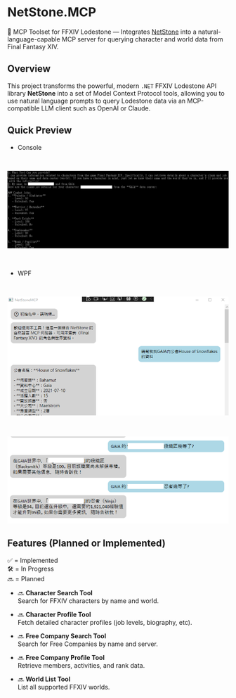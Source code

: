 # NetStone.MCP

🧩 MCP Toolset for FFXIV Lodestone — Integrates [NetStone](https://github.com/xivapi/NetStone) into a natural-language-capable MCP server for querying character and world data from Final Fantasy XIV.

## Overview

This project transforms the powerful, modern `.NET` FFXIV Lodestone API library **NetStone** into a set of Model Context Protocol tools, allowing you to use natural language prompts to query Lodestone data via an MCP-compatible LLM client such as OpenAI or Claude.

## Quick Preview

* Console

<br>

![sample](./docs/sample.png)

<br>

* WPF

<br>

![sample3](./docs/sample3.png)

<br>

![sample4](./docs/sample4.png)

## Features (Planned or Implemented)

✅ = Implemented  
🛠️ = In Progress  
🔜 = Planned

- 🔜 **Character Search Tool**  
  Search for FFXIV characters by name and world.

- 🔜 **Character Profile Tool**  
  Fetch detailed character profiles (job levels, biography, etc).

- 🔜 **Free Company Search Tool**  
  Search for Free Companies by name and server.

- 🔜 **Free Company Profile Tool**  
  Retrieve members, activities, and rank data.

- 🔜 **World List Tool**  
  List all supported FFXIV worlds.

